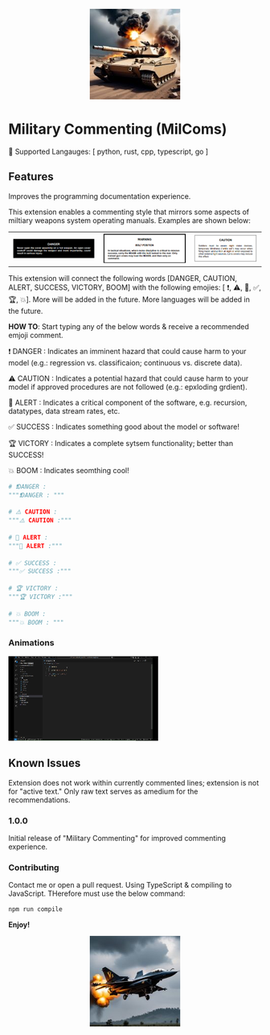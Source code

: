 
<p>
<div align="center">
<img src="./assets/20250212-Tank-180x180.jpg" width=180>
</div>
</p>

# Military Commenting (MilComs) 
🚨 Supported Langauges: [ python, rust, cpp, typescript, go ]

## Features
Improves the programming documentation experience. 

This extension enables a commenting style that mirrors some aspects of miltiary weapons system operating manuals. Examples are shown below:

<table>
<tr>
<td><img src="assets/20250309 DANGER.png" width="150%" /></td>
<td><img src="assets/20250309 WARNING.png" width="150%" /></td>
<td><img src="assets/20250309 CAUTION.png" width="150%" /></td>
</tr>
</table>

This extension will connect the following words [DANGER, CAUTION, ALERT, SUCCESS, VICTORY, BOOM] with the following emojies: [ ❗, ⚠️, 🚨, ✅, 🏆, 💥]. More will be added in the future. More languages will be added in the future. 

**HOW TO**: Start typing any of the below words & receive a recommended emjoji comment.

❗ DANGER : Indicates an imminent hazard that could cause harm to your model (e.g.: regression vs. classificaion; continuous vs. discrete data).

⚠️ CAUTION : Indicates a potential hazard that could cause harm to your model if approved procedures are not followed (e.g.: epxloding grdient).

🚨 ALERT : Indicates a critical component of the software, e.g. recursion, datatypes, data stream rates, etc. 

✅ SUCCESS : Indicates something good about the model or software!

🏆 VICTORY : Indicates a complete sytsem functionality; better than SUCCESS!

💥 BOOM : Indicates seomthing cool!

```python
# ❗DANGER : 
"""❗DANGER : """

# ⚠️ CAUTION :
"""⚠️ CAUTION :"""

# 🚨 ALERT :
"""🚨 ALERT :"""

# ✅ SUCCESS :
"""✅ SUCCESS :"""

# 🏆 VICTORY :
"""🏆 VICTORY :"""

# 💥 BOOM : 
"""💥 BOOM : """
```
### Animations
![Annimation](assets/20250218-gif.gif)

## Known Issues
Extension does not work within currently commented lines; extension is not for "active text." Only raw text serves as amedium for the recommendations. 

### 1.0.0
Initial release of "Military Commenting" for improved commenting experience. 

### Contributing
Contact me or open a pull request. Using TypeScript & compiling to JavaScript. THerefore must use the below command:
```bash
npm run compile
```

**Enjoy!**

<p align="center">
<img src="./assets/20250212-Jet-180x180.jpg" width=180>
</p>
